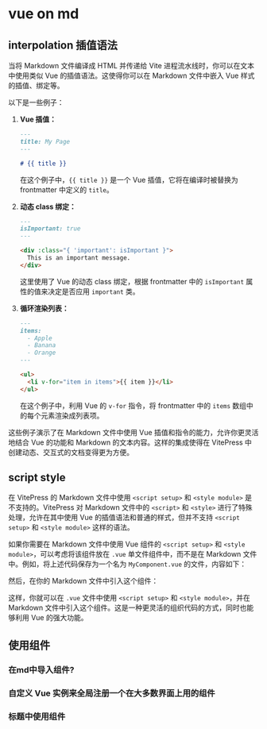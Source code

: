 # vue on md

## interpolation 插值语法

当将 Markdown 文件编译成 HTML 并传递给 Vite 进程流水线时，你可以在文本中使用类似 Vue 的插值语法。这使得你可以在 Markdown 文件中嵌入 Vue 样式的插值、绑定等。

以下是一些例子：

1. **Vue 插值：**

    ```markdown
    ---
    title: My Page
    ---

    # {{ title }}
    ```

    在这个例子中，`{{ title }}` 是一个 Vue 插值，它将在编译时被替换为 frontmatter 中定义的 `title`。

2. **动态 class 绑定：**

    ```markdown
    ---
    isImportant: true
    ---

    <div :class="{ 'important': isImportant }">
      This is an important message.
    </div>
    ```

    这里使用了 Vue 的动态 class 绑定，根据 frontmatter 中的 `isImportant` 属性的值来决定是否应用 `important` 类。

3. **循环渲染列表：**

    ```markdown
    ---
    items:
      - Apple
      - Banana
      - Orange
    ---

    <ul>
      <li v-for="item in items">{{ item }}</li>
    </ul>
    ```

    在这个例子中，利用 Vue 的 `v-for` 指令，将 frontmatter 中的 `items` 数组中的每个元素渲染成列表项。

这些例子演示了在 Markdown 文件中使用 Vue 插值和指令的能力，允许你更灵活地结合 Vue 的功能和 Markdown 的文本内容。这样的集成使得在 VitePress 中创建动态、交互式的文档变得更为方便。

## script style

在 VitePress 的 Markdown 文件中使用 `<script setup>` 和 `<style module>` 是不支持的。VitePress 对 Markdown 文件中的 `<script>` 和 `<style>` 进行了特殊处理，允许在其中使用 Vue 的插值语法和普通的样式，但并不支持 `<script setup>` 和 `<style module>` 这样的语法。

如果你需要在 Markdown 文件中使用 Vue 组件的 `<script setup>` 和 `<style module>`，可以考虑将该组件放在 `.vue` 单文件组件中，而不是在 Markdown 文件中。例如，将上述代码保存为一个名为 `MyComponent.vue` 的文件，内容如下：

<!-- ```vue
<template>
  <div>
    <p>The count is: {{ count }}</p>
    <button :class="$style.button" @click="count++">Increment</button>
  </div>
</template>

<script setup>
import { ref } from 'vue'

const count = ref(0)
</script>

<style module>
.button {
  color: red;
  font-weight: bold;
}
</style>
``` -->

然后，在你的 Markdown 文件中引入这个组件：

<!-- ```markdown
---
hello: world
---
 <MyComponent />
``` -->

这样，你就可以在 `.vue` 文件中使用 `<script setup>` 和 `<style module>`，并在 Markdown 文件中引入这个组件。这是一种更灵活的组织代码的方式，同时也能够利用 Vue 的强大功能。

## 使用组件

### 在md中导入组件?

### 自定义 Vue 实例来全局注册一个在大多数界面上用的组件

### 标题中使用组件  
